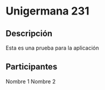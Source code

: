 # Unigermana 231
## Descripción
Esta  es una prueba para la aplicación
## Participantes
Nombre 1
Nombre 2
